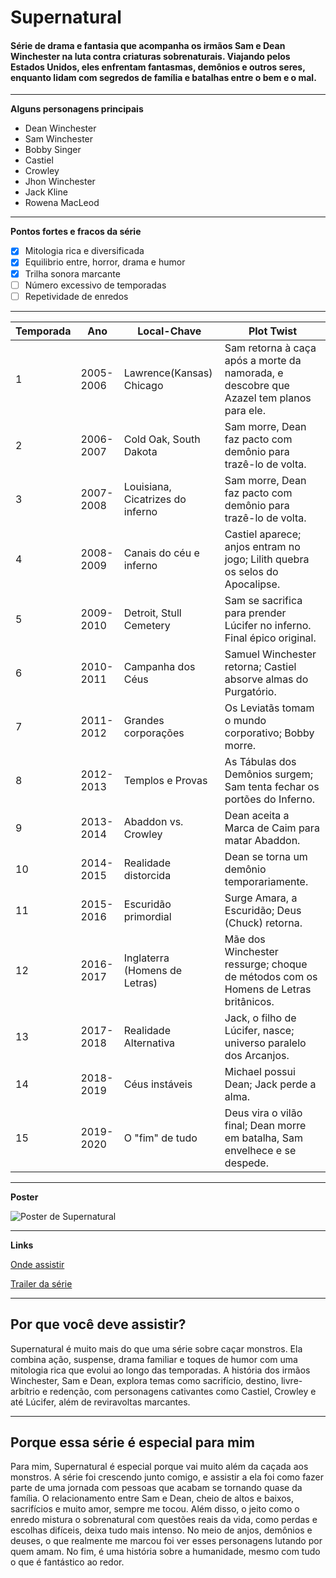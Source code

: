 # Supernatural 

#### Série de drama e fantasia que acompanha os irmãos Sam e Dean Winchester na luta contra criaturas sobrenaturais. Viajando pelos Estados Unidos, eles enfrentam fantasmas, demônios e outros seres, enquanto lidam com segredos de família e batalhas entre o bem e o mal.
---
**Alguns personagens principais**

- Dean Winchester
- Sam Winchester
- Bobby Singer
- Castiel
- Crowley
- Jhon Winchester
- Jack Kline
- Rowena MacLeod

 ---
**Pontos fortes e fracos da série**
- [x] Mitologia rica e diversificada
- [x] Equilibrio entre, horror, drama e humor
- [x] Trilha sonora marcante
- [ ] Número excessivo de temporadas
- [ ] Repetividade de enredos

---

| Temporada |     Ano     |   Local-Chave   | Plot Twist |
|-----------|-------------|------------|------------|
|     1     |  2005-2006  | Lawrence(Kansas) Chicago|  Sam retorna à caça após a morte da namorada, e descobre que Azazel tem planos para ele. |
|     2     |  2006-2007  | Cold Oak, South Dakota | Sam morre, Dean faz pacto com demônio para trazê-lo de volta. |
|     3     |  2007-2008  | Louisiana, Cicatrizes do inferno | Sam morre, Dean faz pacto com demônio para trazê-lo de volta. |
|     4     |  2008-2009  | Canais do céu e inferno | Castiel aparece; anjos entram no jogo; Lilith quebra os selos do Apocalipse. |
|     5     |  2009-2010  | Detroit, Stull Cemetery | Sam se sacrifica para prender Lúcifer no inferno. Final épico original.   |
|     6     |  2010-2011  | Campanha dos Céus  | Samuel Winchester retorna; Castiel absorve almas do Purgatório.   |
|     7     |  2011-2012  |  Grandes corporações | Os Leviatãs tomam o mundo corporativo; Bobby morre.   |
|     8     |  2012-2013  |  Templos e Provas |  As Tábulas dos Demônios surgem; Sam tenta fechar os portões do Inferno.  |
|     9     |  2013-2014  | Abaddon vs. Crowley  |  Dean aceita a Marca de Caim para matar Abaddon.  |
|    10     |  2014-2015  |  Realidade distorcida |  Dean se torna um demônio temporariamente.  |
|    11     |  2015-2016  |  Escuridão primordial  |  Surge Amara, a Escuridão; Deus (Chuck) retorna.  |
|    12     |  2016-2017  |  Inglaterra (Homens de Letras)  |  Mãe dos Winchester ressurge; choque de métodos com os Homens de Letras britânicos. |
|    13     |  2017-2018  |  Realidade Alternativa |  Jack, o filho de Lúcifer, nasce; universo paralelo dos Arcanjos. |
|    14     |  2018-2019  | Céus instáveis  |   Michael possui Dean; Jack perde a alma.  |
|    15     |  2019-2020  |  O "fim" de tudo |  Deus vira o vilão final; Dean morre em batalha, Sam envelhece e se despede.  |
---
**Poster**

![Poster de Supernatural](https://play-lh.googleusercontent.com/tKFq3Xq5nZlP_NRmrGOC_pHKGNGPEhTxb0IfnKfHBHppits9kGF-4cXiEf8NHjY2jwswZJrvgXCA8OS8NZmn)

---
**Links**

[Onde assistir](https://www.primevideo.com/detail/0NPXH37LPCA3C0H0POB1O8YXTF/ref=atv_sr_fle_c_Tn74RA_1_1_1?sr=1-1&pageTypeIdSource=ASIN&pageTypeId=B07XJQRTX6&qid=1747854288157)

[Trailer da série](https://www.youtube.com/watch?v=apltEQy8RzQ)


---

## Por que você deve assistir?

Supernatural é muito mais do que uma série sobre caçar monstros. Ela combina ação, suspense, drama familiar e toques de humor com uma mitologia rica que evolui ao longo das temporadas. A história dos irmãos Winchester, Sam e Dean, explora temas como sacrifício, destino, livre-arbítrio e redenção, com personagens cativantes como Castiel, Crowley e até Lúcifer, além de reviravoltas marcantes.

---

## Porque essa série é especial para mim

Para mim, Supernatural é especial porque vai muito além da caçada aos monstros. A série foi crescendo junto comigo, e assistir a ela foi como fazer parte de uma jornada com pessoas que acabam se tornando quase da família. O relacionamento entre Sam e Dean, cheio de altos e baixos, sacrifícios e muito amor, sempre me tocou. Além disso, o jeito como o enredo mistura o sobrenatural com questões reais da vida, como perdas e escolhas difíceis, deixa tudo mais intenso. No meio de anjos, demônios e deuses, o que realmente me marcou foi ver esses personagens lutando por quem amam. No fim, é uma história sobre a humanidade, mesmo com tudo o que é fantástico ao redor.











